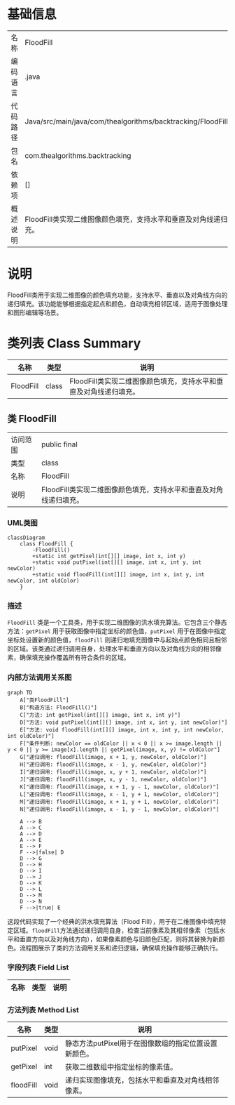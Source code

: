 # 基础信息

|      |      |
|------|------|
| 名称 | FloodFill |
| 编码语言 | .java |
| 代码路径 | Java/src/main/java/com/thealgorithms/backtracking/FloodFill.java |
| 包名 | com.thealgorithms.backtracking |
| 依赖项 | [] |
| 概述说明 | FloodFill类实现二维图像颜色填充，支持水平和垂直及对角线递归填充。 |

# 说明

FloodFill类用于实现二维图像的颜色填充功能，支持水平、垂直以及对角线方向的递归填充。该功能能够根据指定起点和颜色，自动填充相邻区域，适用于图像处理和图形编辑等场景。

# 类列表 Class Summary

| 名称   | 类型  | 说明 |
|-------|------|-------------|
| FloodFill | class | FloodFill类实现二维图像颜色填充，支持水平和垂直及对角线递归填充。 |



## 类 FloodFill

|      |      |
|------|------|
| 访问范围 | public final |
| 类型 | class |
| 名称 | FloodFill |
| 说明 | FloodFill类实现二维图像颜色填充，支持水平和垂直及对角线递归填充。 |


### UML类图

```mermaid
classDiagram
    class FloodFill {
        -FloodFill()
        +static int getPixel(int[][] image, int x, int y)
        +static void putPixel(int[][] image, int x, int y, int newColor)
        +static void floodFill(int[][] image, int x, int y, int newColor, int oldColor)
    }
```

### 描述
`FloodFill` 类是一个工具类，用于实现二维图像的洪水填充算法。它包含三个静态方法：`getPixel` 用于获取图像中指定坐标的颜色值，`putPixel` 用于在图像中指定坐标处设置新的颜色值，`floodFill` 则递归地填充图像中与起始点颜色相同且相邻的区域。该类通过递归调用自身，处理水平和垂直方向以及对角线方向的相邻像素，确保填充操作覆盖所有符合条件的区域。


### 内部方法调用关系图

```mermaid
graph TD
    A["类FloodFill"]
    B["构造方法: FloodFill()"]
    C["方法: int getPixel(int[][] image, int x, int y)"]
    D["方法: void putPixel(int[][] image, int x, int y, int newColor)"]
    E["方法: void floodFill(int[][] image, int x, int y, int newColor, int oldColor)"]
    F["条件判断: newColor == oldColor || x < 0 || x >= image.length || y < 0 || y >= image[x].length || getPixel(image, x, y) != oldColor"]
    G["递归调用: floodFill(image, x + 1, y, newColor, oldColor)"]
    H["递归调用: floodFill(image, x - 1, y, newColor, oldColor)"]
    I["递归调用: floodFill(image, x, y + 1, newColor, oldColor)"]
    J["递归调用: floodFill(image, x, y - 1, newColor, oldColor)"]
    K["递归调用: floodFill(image, x + 1, y - 1, newColor, oldColor)"]
    L["递归调用: floodFill(image, x - 1, y + 1, newColor, oldColor)"]
    M["递归调用: floodFill(image, x + 1, y + 1, newColor, oldColor)"]
    N["递归调用: floodFill(image, x - 1, y - 1, newColor, oldColor)"]

    A --> B
    A --> C
    A --> D
    A --> E
    E --> F
    F -->|false| D
    D --> G
    D --> H
    D --> I
    D --> J
    D --> K
    D --> L
    D --> M
    D --> N
    F -->|true| E
```

这段代码实现了一个经典的洪水填充算法（Flood Fill），用于在二维图像中填充特定区域。`floodFill`方法通过递归调用自身，检查当前像素及其相邻像素（包括水平和垂直方向以及对角线方向），如果像素颜色与旧颜色匹配，则将其替换为新颜色。流程图展示了类的方法调用关系和递归逻辑，确保填充操作能够正确执行。

### 字段列表 Field List

| 名称  | 类型  | 说明 |
|-------|-------|------|

### 方法列表 Method List

| 名称  | 类型  | 说明 |
|-------|-------|------|
| putPixel | void | 静态方法putPixel用于在图像数组的指定位置设置新颜色。 |
| getPixel | int | 获取二维数组中指定坐标的像素值。 |
| floodFill | void | 递归实现图像填充，包括水平和垂直及对角线相邻像素。 |




